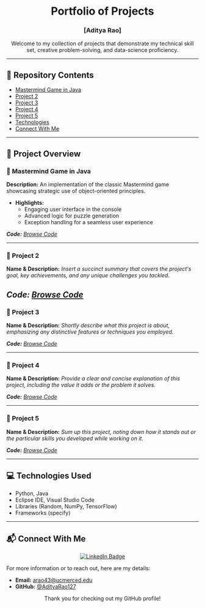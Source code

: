 <div align="center">

# Portfolio of Projects
### [Aditya Rao]

Welcome to my collection of projects that demonstrate my technical skill set, creative problem-solving, and data-science proficiency.

</div>

---

## 📂 Repository Contents
- [Mastermind Game in Java](#Mastermind%20Game/)
- [Project 2](#project-2)
- [Project 3](#project-3)
- [Project 4](#project-4)
- [Project 5](#project-5)
- [Technologies](#technologies-used)
- [Connect With Me](#connect-with-me)

---

## 🚀 Project Overview

### 🧠 Mastermind Game in Java
**Description:** An implementation of the classic Mastermind game showcasing strategic use of object-oriented principles.

- **Highlights:**
  - Engaging user interface in the console
  - Advanced logic for puzzle generation
  - Exception handling for a seamless user experience

_**Code:** [Browse Code](Mastermind%20Game/Mastermind.java)_

---

### 📌 Project 2
**Name & Description:** 
_Insert a succinct summary that covers the project's goal, key achievements, and any unique challenges you tackled._

_**Code:** [Browse Code](./Path/To/Mastermind/Folder)_
---

### 📌 Project 3
**Name & Description:** 
_Shortly describe what this project is about, emphasizing any distinctive features or techniques you employed._

_**Code:** [Browse Code](./Path/To/Mastermind/Folder)_

---

### 📌 Project 4
**Name & Description:** 
_Provide a clear and concise explanation of this project, including the value it adds or the problem it solves._

_**Code:** [Browse Code](./Path/To/Mastermind/Folder)_

---

### 📌 Project 5
**Name & Description:** 
_Sum up this project, noting down how it stands out or the particular skills you developed while working on it._

_**Code:** [Browse Code](./Path/To/Mastermind/Folder)_

---

## 💻 Technologies Used
- Python, Java
- Eclipse IDE, Visual Studio Code
- Libraries (Random, NumPy, TensorFlow)
- Frameworks (specify)

---

## 📬 Connect With Me

<div align="center">

[![LinkedIn Badge](https://img.shields.io/badge/-LinkedIn-blue?style=flat-square&logo=LinkedIn&logoColor=white&link=Your_LinkedIn_URL)](https://www.linkedin.com/in/aditya-kr-rao/)

</div>

For more information or to reach out, here are my details:

- **Email:** arao43@ucmerced.edu
- **GitHub:** [@AdityaRao127](https://github.com/AdityaRao127)

<div align="center">
  
Thank you for checking out my GitHub profile!

</div>
